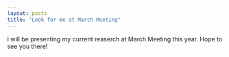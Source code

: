 ```yaml
---
layout: posts
title: "Look for me at March Meeting"
---
```

I will be presenting my current reaserch at March Meeting this year. Hope to see you there!
